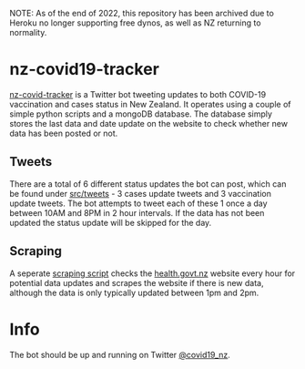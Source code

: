 NOTE: As of the end of 2022, this repository has been archived due to Heroku no longer supporting free dynos, as well as NZ returning to normality.

# nz-covid19-tracker
[nz-covid-tracker](https://twitter.com/covid19_nz) is a Twitter bot tweeting updates to both COVID-19 vaccination and cases status in New Zealand. It operates using a couple of simple python scripts and a mongoDB database. The database simply stores the last data and date update on the website to check whether new data has been posted or not.

## Tweets
There are a total of 6 different status updates the bot can post, which can be found under [src/tweets](src/tweets) - 3 cases update tweets and 3 vaccination update tweets. The bot attempts to tweet each of these 1 once a day between 10AM and 8PM in 2 hour intervals. If the data has not been updated the status update will be skipped for the day.
## Scraping
A seperate [scraping script](/src/scrape.py) checks the [health.govt.nz](https://www.health.govt.nz/) website every hour for potential data updates and scrapes the website if there is new data, although the data is only typically updated between 1pm and 2pm.
# Info
The bot should be up and running on Twitter [@covid19_nz](https://twitter.com/covid19_nz).
